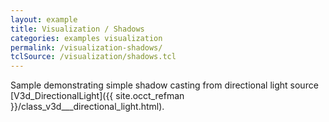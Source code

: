 ```yaml
---
layout: example
title: Visualization / Shadows
categories: examples visualization
permalink: /visualization-shadows/
tclSource: /visualization/shadows.tcl
---
```


Sample demonstrating simple shadow casting from directional light source [V3d_DirectionalLight]({{ site.occt_refman }}/class_v3d___directional_light.html).
